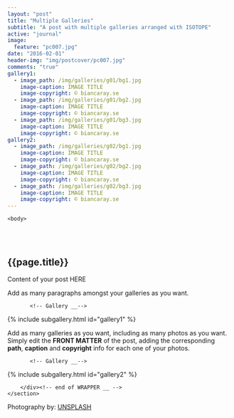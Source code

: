 ```yaml
---
layout: "post"
title: "Multiple Galleries"
subtitle: "A post with multiple galleries arranged with ISOTOPE"
active: "journal"
image:
  feature: "pc007.jpg"
date: "2016-02-01"
header-img: "img/postcover/pc007.jpg"
comments: "true"
gallery1:
  - image_path: /img/galleries/g01/bg1.jpg
    image-caption: IMAGE TITLE
    image-copyright: © biancaray.se
  - image_path: /img/galleries/g01/bg2.jpg
    image-caption: IMAGE TITLE
    image-copyright: © biancaray.se
  - image_path: /img/galleries/g01/bg3.jpg
    image-caption: IMAGE TITLE
    image-copyright: © biancaray.se
gallery2:
  - image_path: /img/galleries/g02/bg1.jpg
    image-caption: IMAGE TITLE
    image-copyright: © biancaray.se
  - image_path: /img/galleries/g02/bg2.jpg
    image-caption: IMAGE TITLE
    image-copyright: © biancaray.se
  - image_path: /img/galleries/g02/bg3.jpg
    image-caption: IMAGE TITLE
    image-copyright: © biancaray.se
---
```



<html class="no-js" lang="en">
<head>
	<meta content="charset=utf-8">
</head>

    <body>

<section id="content" role="main">
		<div class="wrapper">
	<br><br>
			<h2>{{page.title}}</h2>




<p> Content of your post HERE </p>

<p> Add as many paragraphs amongst your galleries as you want. </p>


           <!-- Gallery __-->

{% include subgallery.html id="gallery1" %}

<!-- end of GALLERY __ -->

<p> Add as many galleries as you want, including as many photos as you want. Simply edit the <b>FRONT MATTER</b> of the post, adding the corresponding <b>path</b>, <b>caption</b> and <b>copyright</b> info for each one of your photos. </p>

           <!-- Gallery __-->

{% include subgallery.html id="gallery2" %}

<!-- end of GALLERY __ -->

		</div><!-- end of WRAPPER __ -->
	</section>


Photography by: <a href="https://unsplash.com/photos/j0g8taxHZa0">UNSPLASH</a>
